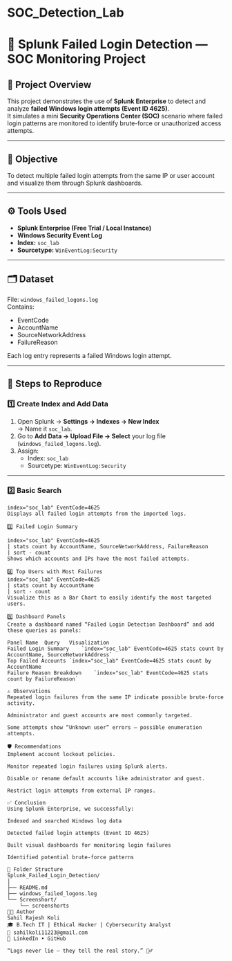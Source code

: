# SOC_Detection_Lab
# 🧠 Splunk Failed Login Detection — SOC Monitoring Project

## 📘 Project Overview
This project demonstrates the use of **Splunk Enterprise** to detect and analyze **failed Windows login attempts (Event ID 4625)**.  
It simulates a mini **Security Operations Center (SOC)** scenario where failed login patterns are monitored to identify brute-force or unauthorized access attempts.

---

## 🧩 Objective
To detect multiple failed login attempts from the same IP or user account and visualize them through Splunk dashboards.

---

## ⚙️ Tools Used
- **Splunk Enterprise (Free Trial / Local Instance)**
- **Windows Security Event Log**
- **Index:** `soc_lab`
- **Sourcetype:** `WinEventLog:Security`

---

## 🗂️ Dataset
File: `windows_failed_logons.log`  
Contains:
- EventCode  
- AccountName  
- SourceNetworkAddress  
- FailureReason  

Each log entry represents a failed Windows login attempt.

---

## 🚀 Steps to Reproduce

### 1️⃣ Create Index and Add Data
1. Open Splunk → **Settings → Indexes → New Index**  
   → Name it `soc_lab`.
2. Go to **Add Data → Upload File → Select** your log file (`windows_failed_logons.log`).
3. Assign:
   - Index: `soc_lab`
   - Sourcetype: `WinEventLog:Security`

---

### 2️⃣ Basic Search
```
index="soc_lab" EventCode=4625
Displays all failed login attempts from the imported logs.

3️⃣ Failed Login Summary

index="soc_lab" EventCode=4625
| stats count by AccountName, SourceNetworkAddress, FailureReason
| sort - count
Shows which accounts and IPs have the most failed attempts.

4️⃣ Top Users with Most Failures
index="soc_lab" EventCode=4625
| stats count by AccountName
| sort - count
Visualize this as a Bar Chart to easily identify the most targeted users.

5️⃣ Dashboard Panels
Create a dashboard named “Failed Login Detection Dashboard” and add these queries as panels:

Panel Name	Query	Visualization
Failed Login Summary	`index="soc_lab" EventCode=4625	stats count by AccountName, SourceNetworkAddress`
Top Failed Accounts	`index="soc_lab" EventCode=4625	stats count by AccountName
Failure Reason Breakdown	`index="soc_lab" EventCode=4625	stats count by FailureReason`

⚠️ Observations
Repeated login failures from the same IP indicate possible brute-force activity.

Administrator and guest accounts are most commonly targeted.

Some attempts show “Unknown user” errors — possible enumeration attempts.

🛡️ Recommendations
Implement account lockout policies.

Monitor repeated login failures using Splunk alerts.

Disable or rename default accounts like administrator and guest.

Restrict login attempts from external IP ranges.

✅ Conclusion
Using Splunk Enterprise, we successfully:

Indexed and searched Windows log data

Detected failed login attempts (Event ID 4625)

Built visual dashboards for monitoring login failures

Identified potential brute-force patterns

📂 Folder Structure
Splunk_Failed_Login_Detection/
│
├── README.md
├── windows_failed_logons.log
└── Screenshort/
    └── screenshorts 
👨‍💻 Author
Sahil Rajesh Koli
🎓 B.Tech IT | Ethical Hacker | Cybersecurity Analyst
📧 sahilkoli11223@gmail.com
🔗 LinkedIn • GitHub

“Logs never lie — they tell the real story.” 🕵️‍♂️
